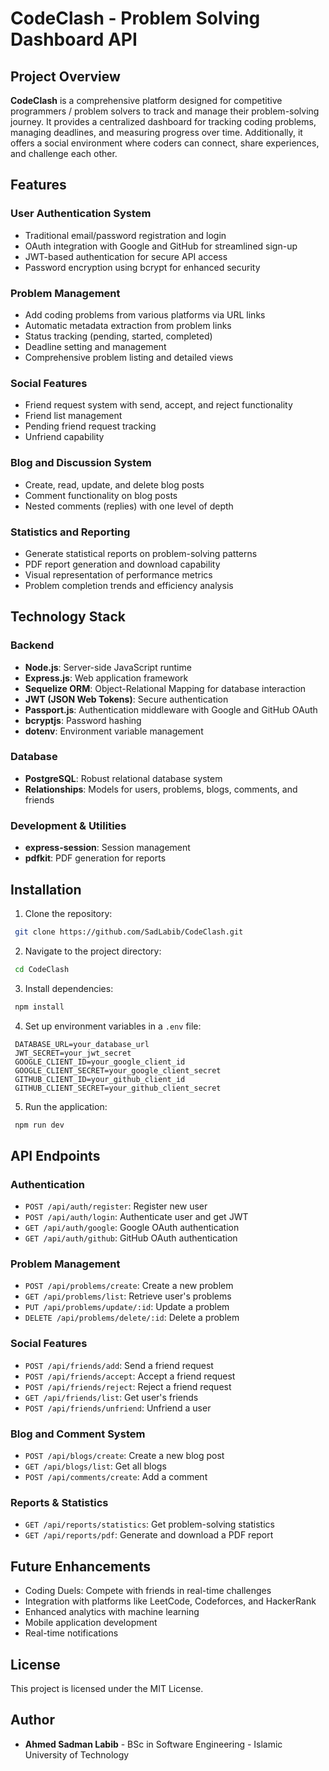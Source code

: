 # CodeClash - Problem Solving Dashboard API



## Project Overview

**CodeClash** is a comprehensive platform designed for competitive programmers / problem solvers to track and manage their problem-solving journey. It provides a centralized dashboard for tracking coding problems, managing deadlines, and measuring progress over time. Additionally, it offers a social environment where coders can connect, share experiences, and challenge each other.

## Features

### User Authentication System
- Traditional email/password registration and login
- OAuth integration with Google and GitHub for streamlined sign-up
- JWT-based authentication for secure API access
- Password encryption using bcrypt for enhanced security

### Problem Management
- Add coding problems from various platforms via URL links
- Automatic metadata extraction from problem links
- Status tracking (pending, started, completed)
- Deadline setting and management
- Comprehensive problem listing and detailed views

### Social Features
- Friend request system with send, accept, and reject functionality
- Friend list management
- Pending friend request tracking
- Unfriend capability

### Blog and Discussion System
- Create, read, update, and delete blog posts
- Comment functionality on blog posts
- Nested comments (replies) with one level of depth

### Statistics and Reporting
- Generate statistical reports on problem-solving patterns
- PDF report generation and download capability
- Visual representation of performance metrics
- Problem completion trends and efficiency analysis

## Technology Stack

### Backend
- **Node.js**: Server-side JavaScript runtime
- **Express.js**: Web application framework
- **Sequelize ORM**: Object-Relational Mapping for database interaction
- **JWT (JSON Web Tokens)**: Secure authentication
- **Passport.js**: Authentication middleware with Google and GitHub OAuth
- **bcryptjs**: Password hashing
- **dotenv**: Environment variable management

### Database
- **PostgreSQL**: Robust relational database system
- **Relationships**: Models for users, problems, blogs, comments, and friends

### Development & Utilities
- **express-session**: Session management
- **pdfkit**: PDF generation for reports

## Installation

1. Clone the repository:
```bash
 git clone https://github.com/SadLabib/CodeClash.git
```

2. Navigate to the project directory:
```bash
 cd CodeClash
```

3. Install dependencies:
```bash
 npm install
```

4. Set up environment variables in a `.env` file:
```
 DATABASE_URL=your_database_url
 JWT_SECRET=your_jwt_secret
 GOOGLE_CLIENT_ID=your_google_client_id
 GOOGLE_CLIENT_SECRET=your_google_client_secret
 GITHUB_CLIENT_ID=your_github_client_id
 GITHUB_CLIENT_SECRET=your_github_client_secret
```

5. Run the application:
```bash
 npm run dev
```

## API Endpoints

### Authentication
- `POST /api/auth/register`: Register new user
- `POST /api/auth/login`: Authenticate user and get JWT
- `GET /api/auth/google`: Google OAuth authentication
- `GET /api/auth/github`: GitHub OAuth authentication

### Problem Management
- `POST /api/problems/create`: Create a new problem
- `GET /api/problems/list`: Retrieve user's problems
- `PUT /api/problems/update/:id`: Update a problem
- `DELETE /api/problems/delete/:id`: Delete a problem

### Social Features
- `POST /api/friends/add`: Send a friend request
- `POST /api/friends/accept`: Accept a friend request
- `POST /api/friends/reject`: Reject a friend request
- `GET /api/friends/list`: Get user's friends
- `POST /api/friends/unfriend`: Unfriend a user

### Blog and Comment System
- `POST /api/blogs/create`: Create a new blog post
- `GET /api/blogs/list`: Get all blogs
- `POST /api/comments/create`: Add a comment

### Reports & Statistics
- `GET /api/reports/statistics`: Get problem-solving statistics
- `GET /api/reports/pdf`: Generate and download a PDF report

## Future Enhancements
- Coding Duels: Compete with friends in real-time challenges
- Integration with platforms like LeetCode, Codeforces, and HackerRank
- Enhanced analytics with machine learning
- Mobile application development
- Real-time notifications

## License
This project is licensed under the MIT License.

## Author
- **Ahmed Sadman Labib** - BSc in Software Engineering - Islamic University of Technology
